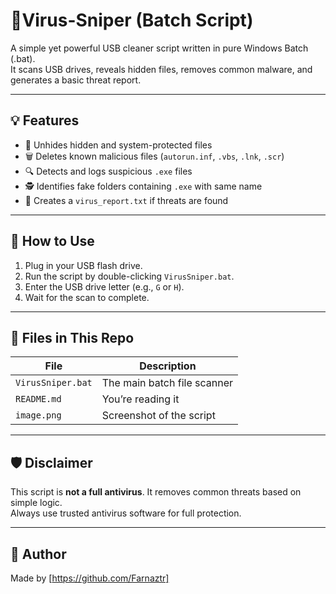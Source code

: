 # 🧼Virus-Sniper (Batch Script)

A simple yet powerful USB cleaner script written in pure Windows Batch (.bat).  
It scans USB drives, reveals hidden files, removes common malware, and generates a basic threat report.

---

## 💡 Features

- 📁 Unhides hidden and system-protected files
- 🗑️ Deletes known malicious files (`autorun.inf`, `.vbs`, `.lnk`, `.scr`)
- 🔍 Detects and logs suspicious `.exe` files
- 🕵️ Identifies fake folders containing `.exe` with same name
- 📄 Creates a `virus_report.txt` if threats are found

---

## 🚀 How to Use

1. Plug in your USB flash drive.
2. Run the script by double-clicking `VirusSniper.bat`.
3. Enter the USB drive letter (e.g., `G` or `H`).
4. Wait for the scan to complete.

---

## 📁 Files in This Repo

| File               | Description                         |
|--------------------|-------------------------------------|
| `VirusSniper.bat`  | The main batch file scanner         |
| `README.md`        | You’re reading it                   |
| `image.png`        | Screenshot of the script            |

---

## 🛡️ Disclaimer

This script is **not a full antivirus**. It removes common threats based on simple logic.  
Always use trusted antivirus software for full protection.

---

## 🧠 Author

Made by [https://github.com/Farnaztr]  

